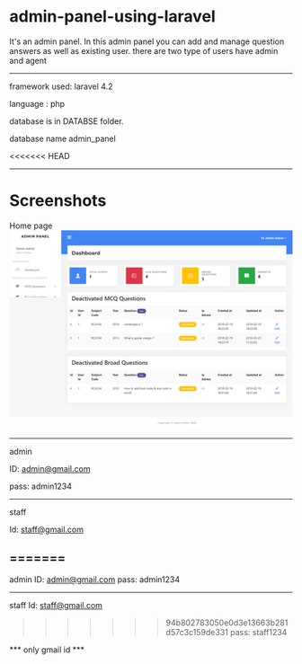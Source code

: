 # admin-panel-using-laravel


It's an admin panel. In this admin panel you can add and manage question answers as well as existing user. there are two type of users have admin and agent

------------------------------------------------

framework used: laravel 4.2

language : php

database is in DATABSE folder.

database name admin_panel

<<<<<<< HEAD

------------------------------------------------

# Screenshots

Home page
![alt HomePage](Screenshots/admin_panel.png)

------------------------------------------------
admin

ID: admin@gmail.com

pass: admin1234

------------------------------------------------
staff

Id: staff@gmail.com

=======
------------------------------------------------
admin
ID: admin@gmail.com
pass: admin1234

------------------------------------------------
staff
Id: staff@gmail.com

>>>>>>> 94b802783050e0d3e13663b281d57c3c159de331
pass: staff1234

*** only gmail id ***
